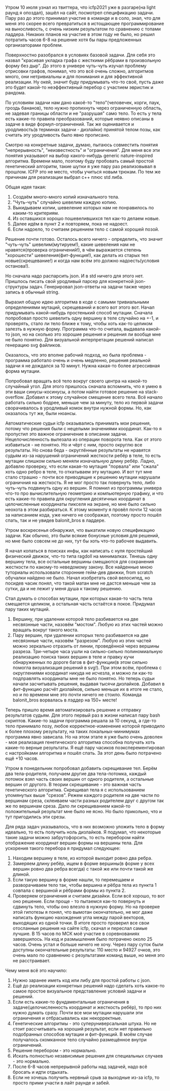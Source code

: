 Утром 10 июля узнал из твиттера, что icfp2021 уже в разгаре(на light раунд я опоздал), зашёл на сайт, посмотрел спецификацию задачи. Пару раз до этого принимал участие в команде и в соло, знал, что для меня это скорее всего превратиться в истощающее программирование на выносливость, с очень низким результатом по сравнению с топами ладдера. Никаких планов на участие в этом году не было, но решил потратить часов 6-8 на решение хотя бы пары предложенных организаторами проблем.

Поверхностно разобрался в условиях базовой задачи. Для себя это назвал "красивая укладка графа с жесткими рёбрами в произвольную форму без дыр". До этого в универе чуть-чуть изучал проблему отрисовки графов, понимал, что это всё очень сложно, алгоритмов много, они нетривиальны и для понимания и для эффективной реализации. Ну окей, значит буду придумывать что-то своё, пусть даже это будет какой-то неэффективный перебор с участием эвристик и рандома.

По условиям задачи нам дано какоё-то "тело"(человечек, корги, паук, гроздь бананов), тело нужно пропихнуть через ограниченную область, не задевая границы области и не "разрушая" само тело. То есть у тела есть какие-то правила преобразований, которые неявно описаны в задаче в виде формул-ограничений. Так же оценивается и уродливость(в терминах задачи - дизлайки) принятой телом позы, как считать эту уродливость было явно прописано.

Смотрю на конкретные задачи, думаю, пытаюсь совместить понятия "непрерывность", "неизвестность" и "ограничения". Для меня все эти понятия указывают на выбор какого-нибудь generic nature-inspired алгоритма. Времени мало, поэтому буду пробовать самый простой генетический алгоритм, такие шутки я уже пару раз реализовывал в прошлом. ICFP это не место, чтобы учиться новым трюкам. По тем же причинам для реализации выбрал c++ плюс std либа.

Общая идея такая:
1. Создаём много-много копий изначального тела.
2. "Чуть-чуть" случайно шевелим каждую копию.
3. Выкидываем копии, шевеление которых нам не понравилось по каким-то критериям.
4. Из оставшихся хорошо пошевелившихся тел как-то делаем новые.
5. Далее идём в пункт 2 и повторяем, пока не надоест.
6. Если надоело, то считаем решением тело с самой хорошей позой.

Решение почти готово. Осталось всего ничего - определить, что значит "чуть-чуть" шевелим(мутируем!), какие шевеления нам не нравятся(проверка ограничений!), в чём выражается степень "хорошести" шевеления(фит-функция!), как делать из старых тел новые(скрещевание!) и когда нам всём это должно надоесть(условия останова!).

Но сначала надо распарсить json. И в std ничего для этого нет. Пришлось писать свой уродливый парсер для конкретной json-структуры задач. Генерировал json-ответы на задачи также через запись в обычный string.

Выразил общую идею алгоритма в коде с самыми тривиальными определениями мутаций, скрещеваний и всего вот этого вот. Начал придумывать какой-нибудь простенький способ мутации. Сначала попробовал просто шевелить одну вершину в теле случайно на +-1, и проверять, стало ли тело ближе к тому, чтобы хоть как-то целиком залезть в нужную форму. Программа что-то считала, выдавала какой-то json, но на сколько это хорошие решения и решения ли вообще мне не было понятно. Для визуальной интерпретации решений написал генерацию svg файликов.

Оказалось, что это вполне рабочий подход, но была проблема - программа работало очень и очень медленно, решения реальной задачи я не дождался за 10 минут. Нужна какая-то более агрессивная форма мутации.

Попробовал вращать всё тело вокруг своего центра на какой-то случайный угол. Для этого пришлось сначала вспомнить, что я умею в эти ваши синусы-косинусы, а потом найти готовое решение на stack-overflow. Добавил к этому случайное смещение всего тела. Всё начало работать сильно бодрее, меньше чем за минуту, тело из первой задачи сворачивалось в уродливый комок внутри нужной формы. Но, как оказалось тут же, были нюансы.

Автоматические судьи icfp оказывались принимать мои решения, потому что решения были с нецелыми значениями координат. Как-то я пропустил это важное ограничение в описании задачи. Нецелочисленность вылезала из операции поворота тела. Как от этого избавиться - не понятно. Но и чёрт с ним, просто округлю все результаты. Но снова беда - округлённые результаты не нравятся судьям из-за нарушений ограничений жесткости ребёр в теле, то есть мутации слишком сильно меняли изначальную длину ребёр. Ладно, добавлю проверку, что если какая-то мутация "порвала" или "сжала" хоть одно ребро в теле, то откатываем эту мутацию. И вот тут мне стало страшно - почти все приводящие к решению мутации нарушали ограничния на жесткость. Я не мог просто так повернуть тело, либо чуть-чуть подвинуть одну из вершин. Я помнил из программы универа что-то про вычислительную геометрию и компьютерную графику, и что есть какие-то правила для округления десятичных координат в целочисленные координаты пикселя на экране, но мне было сильно неохота в этом разбираться. К этому моменту я провёл почти 12 часов за написанием кода, уже ничего не соображал, поэтому просто пошёл спать, так и не увидев balonit_bros в ладдере.

Утром воскресенья обнаружил, что выкатили новую спецификацию задачи. Как обычно, это были всякие бонусные условия для решений, но мне было совсем не до них, тут бы хоть что-то рабочее выдавить. 

Я начал копаться в поисках инфы, как написать с нуля простейший физический движок, что-то типа ragdoll на минималках. Тянешь одну вершину тела, все остальные вершины смещаются для сохранения жесткости по какому-то неведомому закону. Все найденные мною туториалы использовали сторонние гейм-дев движки, from scratch обучалки найдено не было. Начал изобретать свой велосипед, но посидев часик понял, что такой матан мне не дастся меньше чем за сутки, да и не лежит у меня душа к такому решению.

Стал думать о способах мутации, при которых какая-то часть тела смещается целиком, а остальная часть остаётся в покое. Придумал пару таких мутаций.
1. Вершину, при удалении которой тело разбивается на две несвязнные части, назовём "мостом". Любую из этих частей можно вращать вокруг такого моста.
2. Пару вершин, при удалении которых тело разбивается на две несвязнные части, назовём "разрезом". Любую из этих частей можно зеркально отразить от линии, проведённой через вершины разреза.
Три-четыре часа ушли на сильно-сильно полиномиальную реализацию поиска таких вершин в теле и правку кучи обнаруженных по дороге багов в фит-функции(в этом сильно помогла визуализация решений в svg!). При этом всём, проблема с округлениями координат никуда не исчезла, и можно ли как-то подправлять координаты мне не было понятно. Но теперь судьи начали засчитывать решения, выдавая тысячи дизлайков. Добавил в фит-функцию расчёт дизлайков, сильно меньше их в итоге не стало, но и по времени мне это почти ничего не стоило. Команда balonit_bros ворвалась в лэддер на 150+ месте!  

Теперь пришло время автоматизировать решение и отправку результатов судьям. Для этого первый раз в жизни написал пару bash скриптов. Какие-то задачи программа решала за 10 секунд, а где-то тело принимало позу, любое корректное-изменение которой приводило к более плохому результату, на таких локальных-минимумах программа явно зависала. Но на этом этапе я уже было очень доволен - моя реализация генетического алгоритма способна получать хоть какие-то верные результаты. Я ещё пару часиков поэксперементировал с настройками алгоритма и пошёл спать. За этот день было потрачено ещё +10 часов.

Утром в понедельник попробовал добавить скрещивание тел. Берём два тела-родителя, получаем другие два тела-потомка, каждый потомок взял часть своих вершин от одного родителя, а остальные вершин от другого. В теории скрещивание - это важная часть генетического алгоритма. Скрещивал тела я с использованием упомянутых выше "срезов". Режем каждого родителя на две части по вершинам среза, склеиваем части разных родителем друг с другом так же по вершинам среза. Дало ли скрещиванием какой-то положительный результат мне было не ясно. Но было прикольно, что и тут пригодились эти срезы.

Для ряда задач указывалось, что в них возможно уложить тело в форму идеально, то есть получить ноль дизлайков. Я подумал, что некоторые такие задачи можно забрутофорсить, то есть перебором найти отображение координат вершин формы на вершины тела. Для ускорения такого перебора я придумал следующее:
1. Находим вершину в теле, из которой выходит ровно два ребра.
2. Замеряем длину ребёр, ищем в форме вершины(в форме у всех вершин ровно два ребра всегда) с такой же или почти такой же длиной.
3. Если такую вершину в форме нашли, то перемещаем и разворачиваем тело так, чтобы вершина и рёбра тела из пункта 1 совпала с вершиной и рёбрами формы из пункта 2.
4. Проверяем ограничения и считаем дизайки. Если всё хорошо, то вот оно решение.
Если проще - то пытаемся как-то повернуть и сдвинуть тело, чтобы оно влезло в нужную форму. 
Но на проверке этой гипотезы я понял, что вымотан окончательно, не мог даже написать функцию нахождения угла между парой векторов, выходящих из одной точки. В итоге просто проверил все свои отосланные решения на сайте icfp, скачал и переслал самые лучшие. В 15 часов по МСК моё участие в соревнованиях завершилось. На код и размышления было потрачено около 25 часов. Очень устал и больше ничего не хочу. Через пару суток были доступны окончательные результаты: 110 место и 94927 очков, это очень мало по сравнению с результатами команд выше, но меня это не расстраивает.

Чему меня всё это научило:
1. Нужно заранее иметь код или либу для простой работы с json.
2. Ещё до реализации конкретных решений надо сделать хоть какое-то самое простое визуальное представление условий задачи и решений.
3. Если есть какие-то фундаментальные ограничения в задаче(целочисленность координат и жесткость ребёр), то про них нужно думать сразу. Почти все мои мутации нарушали эти ограничения и отбрасывались как некорректные.
4. Генетические алгоритмы - это суперуниверсальная штука. Но не стоит рассчитывать на хороший результат, если нет правильно подобранных способов мутации и фит-функций. В моём случае получалось скомканное тело случайно размещённое внутри ограничений.
5. Решение перебором - это нормально.
6. Искать полностью независимые решения для специальных случаев - это нормально.
7. После 6-8 часов непрерывной работы над задачей, надо всё бросать и идти отдыхать.
8. Если не хочешь получить нервный срыв за выходные из-за icfp, то просто прими участи в лайт раунде и забей.